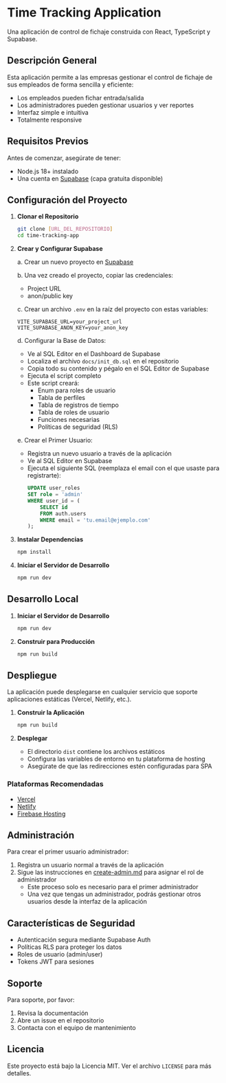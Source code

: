 
# Time Tracking Application

Una aplicación de control de fichaje construida con React, TypeScript y Supabase.

## Descripción General

Esta aplicación permite a las empresas gestionar el control de fichaje de sus empleados de forma sencilla y eficiente:

- Los empleados pueden fichar entrada/salida
- Los administradores pueden gestionar usuarios y ver reportes
- Interfaz simple e intuitiva
- Totalmente responsive

## Requisitos Previos

Antes de comenzar, asegúrate de tener:

- Node.js 18+ instalado
- Una cuenta en [Supabase](https://supabase.com) (capa gratuita disponible)

## Configuración del Proyecto

1. **Clonar el Repositorio**
   ```bash
   git clone [URL_DEL_REPOSITORIO]
   cd time-tracking-app
   ```

2. **Crear y Configurar Supabase**
   
   a. Crear un nuevo proyecto en [Supabase](https://supabase.com)
   
   b. Una vez creado el proyecto, copiar las credenciales:
   - Project URL
   - anon/public key

   c. Crear un archivo `.env` en la raíz del proyecto con estas variables:
   ```
   VITE_SUPABASE_URL=your_project_url
   VITE_SUPABASE_ANON_KEY=your_anon_key
   ```

   d. Configurar la Base de Datos:
   - Ve al SQL Editor en el Dashboard de Supabase
   - Localiza el archivo `docs/init_db.sql` en el repositorio
   - Copia todo su contenido y pégalo en el SQL Editor de Supabase
   - Ejecuta el script completo
   - Este script creará:
     - Enum para roles de usuario
     - Tabla de perfiles
     - Tabla de registros de tiempo
     - Tabla de roles de usuario
     - Funciones necesarias
     - Políticas de seguridad (RLS)

   e. Crear el Primer Usuario:
   - Registra un nuevo usuario a través de la aplicación
   - Ve al SQL Editor en Supabase
   - Ejecuta el siguiente SQL (reemplaza el email con el que usaste para registrarte):
     ```sql
     UPDATE user_roles 
     SET role = 'admin' 
     WHERE user_id = (
         SELECT id 
         FROM auth.users 
         WHERE email = 'tu.email@ejemplo.com'
     );
     ```

3. **Instalar Dependencias**
   ```bash
   npm install
   ```

4. **Iniciar el Servidor de Desarrollo**
   ```bash
   npm run dev
   ```

## Desarrollo Local

1. **Iniciar el Servidor de Desarrollo**
   ```bash
   npm run dev
   ```

2. **Construir para Producción**
   ```bash
   npm run build
   ```

## Despliegue

La aplicación puede desplegarse en cualquier servicio que soporte aplicaciones estáticas (Vercel, Netlify, etc.).

1. **Construir la Aplicación**
   ```bash
   npm run build
   ```

2. **Desplegar**
   - El directorio `dist` contiene los archivos estáticos
   - Configura las variables de entorno en tu plataforma de hosting
   - Asegúrate de que las redirecciones estén configuradas para SPA

### Plataformas Recomendadas

- [Vercel](https://vercel.com)
- [Netlify](https://netlify.com)
- [Firebase Hosting](https://firebase.google.com/docs/hosting)

## Administración

Para crear el primer usuario administrador:

1. Registra un usuario normal a través de la aplicación
2. Sigue las instrucciones en [create-admin.md](docs/create-admin.md) para asignar el rol de administrador
   - Este proceso solo es necesario para el primer administrador
   - Una vez que tengas un administrador, podrás gestionar otros usuarios desde la interfaz de la aplicación

## Características de Seguridad

- Autenticación segura mediante Supabase Auth
- Políticas RLS para proteger los datos
- Roles de usuario (admin/user)
- Tokens JWT para sesiones

## Soporte

Para soporte, por favor:
1. Revisa la documentación
2. Abre un issue en el repositorio
3. Contacta con el equipo de mantenimiento

## Licencia

Este proyecto está bajo la Licencia MIT. Ver el archivo `LICENSE` para más detalles.
